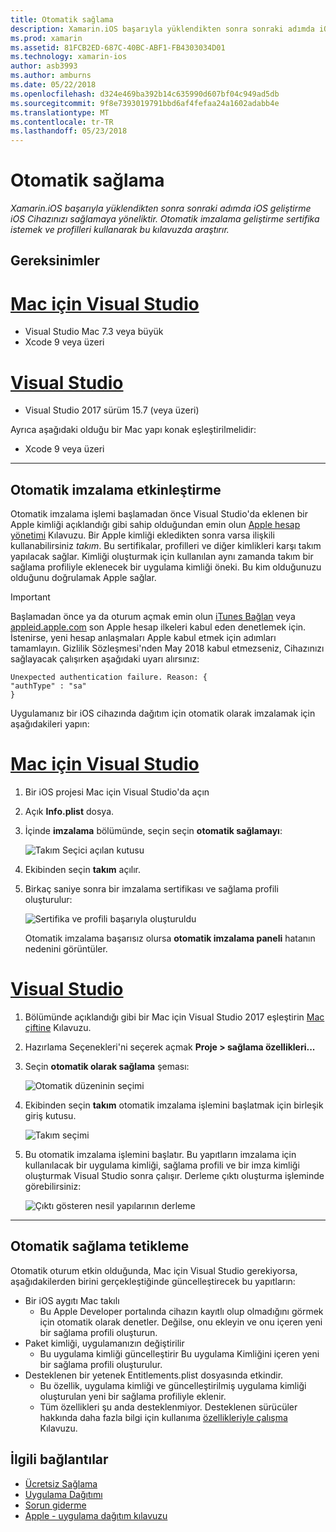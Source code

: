 ```yaml
---
title: Otomatik sağlama
description: Xamarin.iOS başarıyla yüklendikten sonra sonraki adımda iOS geliştirme iOS Cihazınızı sağlamaya yöneliktir. Otomatik imzalama geliştirme sertifika istemek ve profilleri kullanarak bu kılavuzda araştırır.
ms.prod: xamarin
ms.assetid: 81FCB2ED-687C-40BC-ABF1-FB4303034D01
ms.technology: xamarin-ios
author: asb3993
ms.author: amburns
ms.date: 05/22/2018
ms.openlocfilehash: d324e469ba392b14c635990d607bf04c949ad5db
ms.sourcegitcommit: 9f8e7393019791bbd6af4fefaa24a1602adabb4e
ms.translationtype: MT
ms.contentlocale: tr-TR
ms.lasthandoff: 05/23/2018
---
```

# <a name="automatic-provisioning"></a>Otomatik sağlama

_Xamarin.iOS başarıyla yüklendikten sonra sonraki adımda iOS geliştirme iOS Cihazınızı sağlamaya yöneliktir. Otomatik imzalama geliştirme sertifika istemek ve profilleri kullanarak bu kılavuzda araştırır._

## <a name="requirements"></a>Gereksinimler

# <a name="visual-studio-for-mactabvsmac"></a>[Mac için Visual Studio](#tab/vsmac)

- Visual Studio Mac 7.3 veya büyük
- Xcode 9 veya üzeri

# <a name="visual-studiotabvswin"></a>[Visual Studio](#tab/vswin)

- Visual Studio 2017 sürüm 15.7 (veya üzeri)

Ayrıca aşağıdaki olduğu bir Mac yapı konak eşleştirilmelidir:

- Xcode 9 veya üzeri

-----

## <a name="enabling-automatic-signing"></a>Otomatik imzalama etkinleştirme

Otomatik imzalama işlemi başlamadan önce Visual Studio'da eklenen bir Apple kimliği açıklandığı gibi sahip olduğundan emin olun [Apple hesap yönetimi](~/cross-platform/macios/apple-account-management.md) Kılavuzu. Bir Apple kimliği ekledikten sonra varsa ilişkili kullanabilirsiniz _takım_. Bu sertifikalar, profilleri ve diğer kimlikleri karşı takım yapılacak sağlar. Kimliği oluşturmak için kullanılan aynı zamanda takım bir sağlama profiliyle eklenecek bir uygulama kimliği öneki. Bu kim olduğunuzu olduğunu doğrulamak Apple sağlar.

> [!IMPORTANT]
> Başlamadan önce ya da oturum açmak emin olun [iTunes Bağlan](https://itunesconnect.apple.com/) veya [appleid.apple.com](https://appleid.apple.com) son Apple hesap ilkeleri kabul eden denetlemek için. İstenirse, yeni hesap anlaşmaları Apple kabul etmek için adımları tamamlayın. Gizlilik Sözleşmesi'nden May 2018 kabul etmezseniz, Cihazınızı sağlayacak çalışırken aşağıdaki uyarı alırsınız:
> ```
> Unexpected authentication failure. Reason: {
> "authType" : "sa"
>}
>```

Uygulamanız bir iOS cihazında dağıtım için otomatik olarak imzalamak için aşağıdakileri yapın:

# <a name="visual-studio-for-mactabvsmac"></a>[Mac için Visual Studio](#tab/vsmac)

1. Bir iOS projesi Mac için Visual Studio'da açın

2. Açık **Info.plist** dosya.

3. İçinde **imzalama** bölümünde, seçin seçin **otomatik sağlamayı**:

    ![Takım Seçici açılan kutusu](automatic-provisioning-images/image2.png)

4. Ekibinden seçin **takım** açılır.

6. Birkaç saniye sonra bir imzalama sertifikası ve sağlama profili oluşturulur:

    ![Sertifika ve profili başarıyla oluşturuldu](automatic-provisioning-images/image5.png)

    Otomatik imzalama başarısız olursa **otomatik imzalama paneli** hatanın nedenini görüntüler.

# <a name="visual-studiotabvswin"></a>[Visual Studio](#tab/vswin)

1. Bölümünde açıklandığı gibi bir Mac için Visual Studio 2017 eşleştirin [Mac çiftine](~/ios/get-started/installation/windows/connecting-to-mac/index.md) Kılavuzu.

2. Hazırlama Seçenekleri'ni seçerek açmak **Proje > sağlama özellikleri...**

3. Seçin **otomatik olarak sağlama** şeması:

    ![Otomatik düzeninin seçimi](automatic-provisioning-images/prov4.png)

4. Ekibinden seçin **takım** otomatik imzalama işlemini başlatmak için birleşik giriş kutusu.

    ![Takım seçimi](automatic-provisioning-images/prov3.png)

4. Bu otomatik imzalama işlemini başlatır. Bu yapıtların imzalama için kullanılacak bir uygulama kimliği, sağlama profili ve bir imza kimliği oluşturmak Visual Studio sonra çalışır. Derleme çıktı oluşturma işleminde görebilirsiniz:

    ![Çıktı gösteren nesil yapılarının derleme](automatic-provisioning-images/prov5.png)

-----

## <a name="triggering-automatic-provisioning"></a>Otomatik sağlama tetikleme

Otomatik oturum etkin olduğunda, Mac için Visual Studio gerekiyorsa, aşağıdakilerden birini gerçekleştiğinde güncelleştirecek bu yapıtların:

* Bir iOS aygıtı Mac takılı
    - Bu Apple Developer portalında cihazın kayıtlı olup olmadığını görmek için otomatik olarak denetler. Değilse, onu ekleyin ve onu içeren yeni bir sağlama profili oluşturun.
* Paket kimliği, uygulamanızın değiştirilir
    - Bu uygulama kimliği güncelleştirir Bu uygulama Kimliğini içeren yeni bir sağlama profili oluşturulur.
* Desteklenen bir yetenek Entitlements.plist dosyasında etkindir.
    - Bu özellik, uygulama kimliği ve güncelleştirilmiş uygulama kimliği oluşturulan yeni bir sağlama profiliyle eklenir.
    - Tüm özellikleri şu anda desteklenmiyor. Desteklenen sürücüler hakkında daha fazla bilgi için kullanıma [özellikleriyle çalışma](~/ios/deploy-test/provisioning/capabilities/index.md) Kılavuzu.


## <a name="related-links"></a>İlgili bağlantılar

- [Ücretsiz Sağlama](~/ios/get-started/installation/device-provisioning/free-provisioning.md)
- [Uygulama Dağıtımı](~/ios/deploy-test/app-distribution/index.md)
- [Sorun giderme](~/ios/deploy-test/troubleshooting.md)
- [Apple - uygulama dağıtım kılavuzu](https://developer.apple.com/library/ios/documentation/IDEs/Conceptual/AppDistributionGuide/Introduction/Introduction.html)
